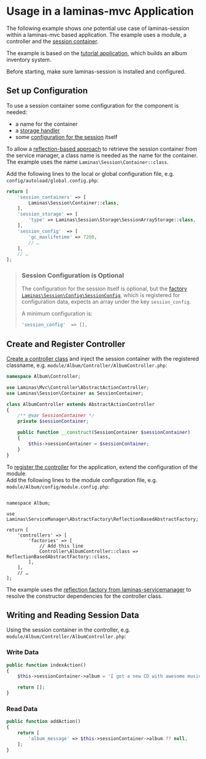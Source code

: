 # Usage in a laminas-mvc Application

The following example shows _one_ potential use case of laminas-session within
a laminas-mvc based application. The example uses a module, a controller and the
[session container](../container.md).

The example is based on the [tutorial application](https://docs.laminas.dev/tutorials/getting-started/overview/),
which builds an album inventory system.

Before starting, make sure laminas-session is installed and configured.

## Set up Configuration

To use a session container some configuration for the component is needed:

- a name for the container
- a [storage handler](../storage.md)
- some [configuration for the session](../config.md) itself

To allow a [reflection-based approach](https://docs.laminas.dev/laminas-servicemanager/reflection-abstract-factory/)
to retrieve the session container from the service manager, a class name is
needed as the name for the container. The example uses the name
`Laminas\Session\Container::class`.

Add the following lines to the local or global configuration file, e.g.
`config/autoload/global.config.php`:

```php
return [
    'session_containers' => [
        Laminas\Session\Container::class,
    ],
    'session_storage' => [
        'type' => Laminas\Session\Storage\SessionArrayStorage::class,
    ],
    'session_config'  => [
        'gc_maxlifetime' => 7200,
        // …
    ],
    // …
];
```

> ### Session Configuration is Optional
>
> The configuration for the session itself is optional, but the
> [factory `Laminas\Session\Config\SessionConfig`](../config.md#service-manager-factory),
> which is registered for configuration data, expects an array under the key
> `session_config`.  
>
> A minimum configuration is:
>
> ```php
> 'session_config'  => [],
> ```

## Create and Register Controller

[Create a controller class](https://docs.laminas.dev/laminas-mvc/quick-start/#create-a-controller)
and inject the session container with the registered classname,
e.g. `module/Album/Controller/AlbumController.php`:

```php
namespace Album\Controller;

use Laminas\Mvc\Controller\AbstractActionController;
use Laminas\Session\Container as SessionContainer;

class AlbumController extends AbstractActionController
{
    /** @var SessionContainer */
    private $sessionContainer;

    public function __construct(SessionContainer $sessionContainer)
    {
        $this->sessionContainer = $sessionContainer;
    }
}
```

To [register the controller](https://docs.laminas.dev/laminas-mvc/quick-start/#create-a-route)
for the application, extend the configuration of the module.  
Add the following lines to the module configuration file, e.g.
`module/Album/config/module.config.php`:

<pre class="language-php" data-line="8-9"><code>
namespace Album;

use Laminas\ServiceManager\AbstractFactory\ReflectionBasedAbstractFactory;

return [
    'controllers' => [
        'factories' => [
            // Add this line
            Controller\AlbumController::class => ReflectionBasedAbstractFactory::class,
        ],
    ],
    // …
];
</code></pre>

The example uses the [reflection factory from laminas-servicemanager](https://docs.laminas.dev/laminas-servicemanager/reflection-abstract-factory/)
to resolve the constructor dependencies for the controller class.

## Writing and Reading Session Data

Using the session container in the controller, e.g.
`module/Album/Controller/AlbumController.php`:

### Write Data

```php
public function indexAction()
{
    $this->sessionContainer->album = 'I got a new CD with awesome music.';

    return [];
}
```

### Read Data

```php
public function addAction()
{
    return [
        'album_message' => $this->sessionContainer->album ?? null,
    ];
}
```


